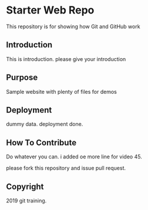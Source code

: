 # Starter Web Repo

This repository is for showing how Git and GitHub work


## Introduction
This is introduction. please give your introduction


## Purpose
Sample website with plenty of files for demos

## Deployment
dummy data. deployment done.



## How To Contribute
Do whatever you can. i added oe more line for video 45.

please fork this repository and issue pull request.


## Copyright

2019 git training.